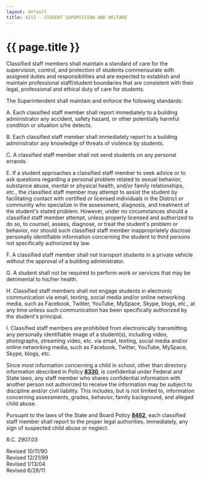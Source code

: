 ```yaml
---
layout: default
title: 4213 - STUDENT SUPERVISION AND WELFARE
---
```


{{ page.title }}
================

Classified staff members shall maintain a standard of care for the
supervision, control, and protection of students commensurate with
assigned duties and responsibilities and are expected to establish and
maintain professional staff/student boundaries that are consistent with
their legal, professional and ethical duty of care for students.

The Superintendent shall maintain and enforce the following standards:

A. Each classified staff member shall report immediately to a building
administrator any accident, safety hazard, or other potentially harmful
condition or situation s/he detects.

B. Each classified staff member shall immediately report to a building
administrator any knowledge of threats of violence by students.

C. A classified staff member shall not send students on any personal
errands.

E. If a student approaches a classified staff member to seek advice or
to ask questions regarding a personal problem related to sexual
behavior, substance abuse, mental or physical health, and/or family
relationships, etc., the classified staff member may attempt to assist
the student by facilitating contact with certified or licensed
individuals in the District or community who specialize in the
assessment, diagnosis, and treatment of the student's stated problem.
However, under no circumstances should a classified staff member
attempt, unless properly licensed and authorized to do so, to counsel,
assess, diagnose, or treat the student's problem or behavior, nor should
such classified staff member inappropriately disclose personally
identifiable information concerning the student to third persons not
specifically authorized by law.

F. A classified staff member shall not transport students in a private
vehicle without the approval of a building administrator.

G. A student shall not be required to perform work or services that may
be detrimental to his/her health.

H. Classified staff members shall not engage students in electronic
communication via email, texting, social media and/or online networking
media, such as Facebook, Twitter, YouTube, MySpace, Skype, blogs, etc.,
at any time unless such communication has been specifically authorized
by the student's principal.

I. Classified staff members are prohibited from electronically
transmitting any personally identifiable image of a student(s),
including video, photographs, streaming video, etc. via email, texting,
social media and/or online networking media, such as Facebook, Twitter,
YouTube, MySpace, Skype, blogs, etc.

Since most information concerning a child in school, other than
directory information described in Policy [**8330**](po8330.html), is
confidential under Federal and State laws, any staff member who shares
confidential information with another person not authorized to receive
the information may be subject to discipline and/or civil liability.
This includes, but is not limited to, information concerning
assessments, grades, behavior, family background, and alleged child
abuse.

Pursuant to the laws of the State and Board Policy
[**8462**](po8462.html), each classified staff member shall report to the
proper legal authorities, immediately, any sign of suspected child abuse
or neglect.

R.C. 2907.03

Revised 10/11/90\
 Revised 12/21/99\
 Revised 1/13/04\
 Revised 6/28/11
